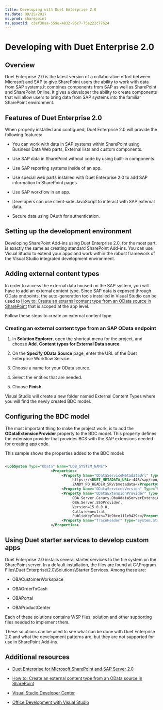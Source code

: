 ```yaml
---
title: Developing with Duet Enterprise 2.0
ms.date: 09/25/2017
ms.prod: sharepoint
ms.assetid: c3ef38aa-559e-4832-95c7-75e222c77624
---
```



# Developing with Duet Enterprise 2.0

## Overview
<a name="Overview"> </a>

Duet Enterprise 2.0 is the latest version of a collaborative effort between Microsoft and SAP to give SharePoint users the ability to work with data from SAP systems.It combines components from SAP as well as SharePoint and SharePoint Online. It gives a developer the ability to create components that will allow users to bring data from SAP systems into the familiar SharePoint environment.
  
    
    

## Features of Duet Enterprise 2.0
<a name="Overview"> </a>

When properly installed and configured, Duet Enterprise 2.0 will provide the following features:
  
    
    

- You can work with data in SAP systems within SharePoint using Business Data Web parts, External lists and custom components.
    
  
- Use SAP data in SharePoint without code by using built-in components.
    
  
- Use SAP reporting systems inside of an app.
    
  
- Use special web parts installed with Duet Enterprise 2.0 to add SAP information to SharePoint pages
    
  
- Use SAP workflow in an app.
    
  
- Developers can use client-side JavaScript to interact with SAP external data.
    
  
- Secure data using OAuth for authentication.
    
  

## Setting up the development environment
<a name="SettingUp"> </a>

Developing SharePoint Add-ins using Duet Enterprise 2.0, for the most part, is exactly the same as creating standard SharePoint Add-ins. You can use Visual Studio to extend your apps and work within the robust framework of the Visual Studio integrated development environment.
  
    
    

## Adding external content types
<a name="AddingECT"> </a>

In order to access the external data housed on the SAP system, you will have to add an external content type. Since SAP data is exposed through OData endpoints, the auto-generation tools installed in Visual Studio can be used to  [How to: Create an external content type from an OData source in SharePoint](how-to-create-an-external-content-type-from-an-odata-source-in-sharepoint.md) that is scoped at the app level.
  
    
    
Follow these steps to create an external content type:
  
    
    

### Creating an external content type from an SAP OData endpoint


1. In **Solution Explorer**, open the shortcut menu for the project, and choose **Add**, **Content types for External Data source**.
    
  
2. On the **Specify OData Source** page, enter the URL of the Duet Enterprise Workflow Service.
    
  
3. Choose a name for your OData source.
    
  
4. Select the entities that are needed.
    
  
5. Choose **Finish**.
    
  
Visual Studio will create a new folder named External Content Types where you will find the newly created BDC model.
  
    
    

## Configuring the BDC model
<a name="ConfiguringProject"> </a>

The most important thing to make the project work, is to add the **ODataExtensionProvider** property to the BDC model. This property defines the extension provider that provides BCS with the SAP extensions needed for creating app code.
  
    
    
This sample shows the properties added to the BDC model:
  
    
    



```XML

<LobSystem Type="OData" Name="LOB_SYSTEM_NAME">
                     <Properties>
                          <Property Name="ODataServiceMetadataUrl" Type="System.String">
                               https://<DUET_METADATA_URL>:443/sap/opu/odata/sap/ 
                               ZANDY_PO_HEADER_SRV/$metadata</Property>
                          <Property Name="ODataServicesVersion" Type="System.String">2.0</Property>
                          <Property Name="ODataExtensionProvider" Type="System.String"> 
                               OBA.Server.Canary.ObaOdataServerExtensionProvider, 
                               OBA.Server.SSOProvider, 
                               Version=15.0.0.0, 
                               Culture=neutral, 
                               PublicKeyToken=71e9bce111e9429c</Property>
                          <Property Name="TraceHeader" Type="System.String">SAP-PASSPORT</Property>
                     </Properties>

```


## Using Duet starter services to develop custom apps
<a name="UsingDuetStarterServices"> </a>

Duet Enterprise 2.0 installs several starter services to the file system on the SharePoint server. In a default installation, the files are found at C:\\Program Files\\Duet Enterprise\\2.0\\Solutions\\Starter Services. Among these are: 
  
    
    

- OBACustomerWorkspace
    
  
- OBAOrderToCash
    
  
- OBAPortal
    
  
- OBAProductCenter
    
  
Each of these solutions contains WSP files, solution and other supporting files needed to implement them.
  
    
    
These solutions can be used to see what can be done with Duet Enterprise 2.0 and what the development patterns are, but they are not supported for use in SharePoint Add-ins.
  
    
    

## Additional resources
<a name="ConNavExample_resources"> </a>


-  [Duet Enterprise for Microsoft SharePoint and SAP Server 2.0](http://technet.microsoft.com/en-us/library/ff972436.aspx)
    
  
-  [How to: Create an external content type from an OData source in SharePoint](how-to-create-an-external-content-type-from-an-odata-source-in-sharepoint.md)
    
  
-  [Visual Studio Developer Center](http://msdn.microsoft.com/en-us/vstudio/default)
    
  
-  [Office Development with Visual Studio](http://msdn.microsoft.com/en-us/office/hh133430)
    
  

